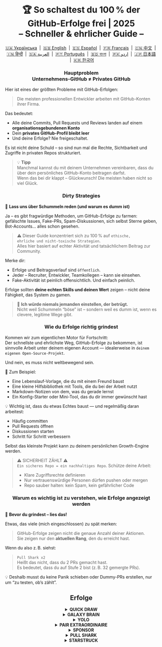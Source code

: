 <h1 align="center">
   🏆 So schaltest du 100 % der GitHub-Erfolge frei | 2025<br/>
   – Schneller & ehrlicher Guide –
</h1>

<div align="center">
  <a href="README_UA.md">🇺🇦 Українська</a> &nbsp;|&nbsp;
  <a href="../README.md">🇬🇧 English</a> &nbsp;|&nbsp;
  <a href="README_ES.md">🇪🇸 Español</a> &nbsp;|&nbsp;
  <a href="README_FR.md">🇫🇷 Français</a> &nbsp;|&nbsp;
  <a href="README_ZH.md">🇨🇳 中文</a> &nbsp;|&nbsp;
  <a href="README_HI.md">🇮🇳 हिन्दी</a> &nbsp;|&nbsp;
  <a href="README_AR.md">🇸🇦 العربية</a> &nbsp;|&nbsp;
  <a href="README_PT.md">🇵🇹 Português</a> &nbsp;|&nbsp;
  <a href="README_BN.md">🇧🇩 বাংলা</a> &nbsp;|&nbsp;
  <a href="README_UR.md">🇵🇰 اردو</a> &nbsp;|&nbsp;
  <a href="README_JA.md">🇯🇵 日本語</a> &nbsp;|&nbsp;
  <a href="README_KO.md">🇰🇷 한국어</a>
</div>

<h3 align="center">
   Hauptproblem<br/>
   Unternehmens-GitHub ≠ Privates GitHub
</h3>

Hier ist eines der größten Probleme mit GitHub-Erfolgen:

> Die meisten professionellen Entwickler arbeiten mit GitHub-Konten ihrer Firma.

Das bedeutet:
- Alle deine Commits, Pull Requests und Reviews landen auf einem **organisationsgebundenen Konto**
- Dein **privates GitHub-Profil bleibt leer**
- Und deine Erfolge? Nie freigeschaltet.

Es ist nicht deine Schuld – so sind nun mal die Rechte, Sichtbarkeit und Zugriffe in privaten Repos strukturiert.

> 💡 **Tipp**  
> Manchmal kannst du mit deinem Unternehmen vereinbaren, dass du über dein persönliches GitHub-Konto beitragen darfst.  
> Wenn das bei dir klappt – Glückwunsch! Die meisten haben nicht so viel Glück.

<h3 align="center">Dirty Strategies</h3>

🚫 <b>Lass uns über Schummeln reden (und warum es dumm ist)</b>

Ja – es gibt fragwürdige Methoden, um GitHub-Erfolge zu farmen: gefälschte Issues, Fake-PRs, Spam-Diskussionen, sich selbst Sterne geben, Bot-Accounts... alles schon gesehen.

> ⚠️ Dieser Guide konzentriert sich zu 100 % auf <code>ethische, ehrliche und nicht-toxische Strategien</code>.  
> Alles hier basiert auf echter Aktivität und tatsächlichem Beitrag zur Community.

Merke dir:
- Erfolge und Beitragsverlauf sind <code>öffentlich</code>.
- Jeder – Recruiter, Entwickler, Teamkollegen – kann sie einsehen.
- Fake-Aktivität ist peinlich offensichtlich. Und einfach peinlich.

Erfolge sollten <strong>deine echten Skills und deinen Wert</strong> zeigen – nicht deine Fähigkeit, das System zu gamen.

> 💬 <strong>Ich würde niemals jemanden einstellen, der betrügt.</strong><br>
> Nicht weil Schummeln “böse” ist – sondern weil es dumm ist, wenn es clevere, legitime Wege gibt.

<h3 align="center">Wie du Erfolge richtig grindest</h3>

Kommen wir zum eigentlichen Motor für Fortschritt:  
Der schnellste und ehrlichste Weg, GitHub-Erfolge zu bekommen, ist sinnvolle Arbeit unter deinem eigenen Account — idealerweise in <code>deinem eigenen Open-Source-Projekt</code>.

Und nein, es muss nicht weltbewegend sein.

🎯 Zum Beispiel:
- Eine Lebenslauf-Vorlage, die du mit einem Freund baust
- Eine kleine Hilfsbibliothek mit Tools, die du bei der Arbeit nutzt
- Markdown-Notizen von dem, was du gerade lernst
- Ein Konfig-Starter oder Mini-Tool, das du dir immer gewünscht hast

💡 Wichtig ist, dass du etwas Echtes baust — und regelmäßig daran arbeitest:
* Häufig committen
* Pull Requests öffnen
* Diskussionen starten
* Schritt für Schritt verbessern

Selbst das kleinste Projekt kann zu deinem persönlichen Growth-Engine werden.

> ⚠️ SICHERHEIT ZÄHLT ⚠️  
> <code>Ein sicheres Repo = ein nachhaltiges Repo</code>. Schütze deine Arbeit:
> * Klare Zugriffsrechte definieren
> * Nur vertrauenswürdige Personen dürfen pushen oder mergen
> * Repo sauber halten: kein Spam, kein gefährlicher Code

<h3 align="center">Warum es wichtig ist zu verstehen, wie Erfolge angezeigt werden</h3>

🧠 <b>Bevor du grindest – lies das!</b>

Etwas, das viele (mich eingeschlossen) zu spät merken:

> GitHub-Erfolge zeigen nicht die genaue Anzahl deiner Aktionen.  
> Sie zeigen nur den <strong>aktuellen Rang</strong>, den du erreicht hast.

Wenn du also z. B. siehst:

> <code>Pull Shark x2</code>  
> Heißt das nicht, dass du 2 PRs gemacht hast.  
> Es bedeutet, dass du auf Stufe 2 bist (z. B. 32 gemergte PRs).

💡 Deshalb musst du keine Panik schieben oder Dummy-PRs erstellen, nur um “zu testen, ob’s zählt”.

<h2 align="center">Erfolge</h2>

<details>
    <summary align="center"><b>QUICK DRAW</b></summary>
<blockquote>Schließe ein Issue oder einen PR innerhalb von 5 Minuten nach dem Erstellen.</blockquote>
<div align="center">
    <img src="../badges/quick-draw.png" alt="QuickDraw" width="140">
</div>

Seien wir ehrlich — dieser Erfolg ist eher ein Meme als ein Meilenstein 😅  
Er ist so leicht zu bekommen, dass er kaum zählt… aber hey, es ist trotzdem ein Badge in deinem Profil!

<ol>
    <li>Erstelle einen Pull Request</li>
    <li>Schließe ihn sofort</li>
</ol>

<blockquote>
   <b>⚠️ Keine Fake-PRs nötig. ⚠️</b><br/>
   Einfach während der normalen Arbeit einen echten PR schließen und wieder öffnen – das zählt auch.
</blockquote>
</details>

<details>
    <summary align="center"><b>GALAXY BRAIN</b></summary>
<blockquote>Deine Antwort wird als "Akzeptierte Antwort" in einer GitHub-Diskussion markiert.</blockquote>
<div align="center">
    <img src="../badges/galaxy-brain.png" alt="Galaxy Brain">
</div>

Galaxy Brain belohnt Leute, die <strong>wirklich hilfreiche Antworten</strong> in GitHub Discussions geben.  
Wenn der/die Themenersteller:in deine Antwort als akzeptiert markiert — ist der Badge deiner.

Du kannst diesen Erfolg absolut in deinem eigenen Open-Source-Repo farmen.  
Und das ist nicht nur legitim — es ist sogar eine <strong>richtig gute Praxis</strong> für jedes Team.

Du lernst dabei:
<ul>
    <li>Kommunikation klar und auffindbar zu strukturieren</li>
    <li>Wichtige Entscheidungen transparent zu dokumentieren</li>
    <li>Dein gesamtes Team auf dem gleichen Stand zu halten</li>
</ul>

🚀 Houston, wir haben ein Problem! 🚀  
Selbst wenn deine Antwort korrekt ist und das Problem löst — sie wird selten akzeptiert.  
Erinnerungen werden oft ignoriert, und du wirst einfach geghostet. Hart, aber wahr.

Statt auf Fremde zu hoffen, versuch das hier:
> Farme Galaxy Brain in einem <strong>kontrollierten Umfeld</strong>:
* Schnapp dir Freund:innen oder Kolleg:innen
* Beantworte ihre echten Fragen
* Bitte sie, deine Antwort als akzeptiert zu markieren, wenn sie geholfen hat

`🧩 Strategie 1: Löse das Problem deines Freundes`

<ol>
    <li>Finde öffentliche Repos zu deinem Tech-Stack</li>
    <li>Prüfe, ob Discussions aktiviert sind</li>
    <li>Wenn jemand eine Frage stellt, die du beantworten kannst — hilf ihm/ihr</li>
    <li>Danach:
         <ul>
            <li>Bitte deine:n Freund:in, eine Diskussion mit deinem vorbereiteten Text zu eröffnen</li>
            <li>Schreib deine Antwort dort rein</li>
            <li>Und bitte darum, sie als akzeptiert zu markieren</li>
         </ul>
    </li>
</ol>

✅ Diese Strategie ist ehrlich, sinnvoll und schafft dauerhafte Ressourcen für die Community.

`🛠️ Strategie 2: Nutze Discussions in deinem eigenen Repo`

Wenn du ein Open-Source-Projekt betreust, <code>verlagere wichtige Kommunikation in GitHub Discussions</code>.

1. Aktiviere Discussions in den Repo-Einstellungen
2. Wenn Entscheidungen oder Feature-Debatten anstehen — eröffne einen öffentlichen Thread
3. Teile klare, hilfreiche Antworten
4. Wenn jemand anders das Thema erstellt hat — kann deine Antwort akzeptiert werden

✅ Diese Strategie:
- Baut eine transparente Entscheidungs-Historie auf
- Zeigt Initiative und Leadership
- Hält dein Team auf Kurs
- Und ja — bringt dir den Badge
</details>

<details>
    <summary align="center"><b>YOLO</b></summary>

> Merge deinen <code>eigenen</code> Pull Request ohne Review.
<div align="center">
    <img src="../badges/yolo.png" alt="YOLO" width="140">
</div>

Dieser Erfolg geht auf Risiko, Vertrauen… oder Wahnsinn 😅  
Du musst ihn nur ein einziges Mal auslösen — hier ist der cleanste Weg:

<ol>
    <li>Mach eine kleine, sichere Änderung in deinem Projekt. Zum Beispiel:</li>
    <ul>
        <li>Lint-Fix</li>
        <li>Ein kurzer One-Liner-Fix</li>
        <li>Kleine, aber nützliche Ergänzung in <code>README.md</code></li>
        <li>Initial-Commit mit Setup oder <code>git init</code></li>
    </ul>
    <li>Erstelle einen Pull Request</li>
    <li>Merge ihn selbst – ohne Review</li>
</ol>

<blockquote>
   ⚠️ <b>WARNUNG: KEIN YOLO IN PRODUKTIVUMGEBUNGEN</b> ⚠️<br/>
   Merge einfach deinen Initial-PR in deinem Open-Source-Projekt ohne Review 😉  
   Sauber, ehrlich und vollkommen legitim.
</blockquote>
</details>

<details>
    <summary align="center"><b>PAIR EXTRAORDINAIRE</b></summary>
<blockquote>Merge einen PR mit einem Commit, der Co-Autoren enthält.</blockquote>
<div align="center">
    <img src="../badges/pair-extraordinaire.png" alt="Pair Extraordinaire">
</div>

Gemeinsam arbeitet es sich besser — sogar für Erfolge.  
Um dieses Badge freizuschalten, brauchst du ehrliches und transparentes Pair Programming.

<ol>
    <li>Arbeite mit einem:r Mitwirkenden an deinem Open-Source-Projekt zusammen. Teilt Ideen, reviewed euch gegenseitig, schreibt Code gemeinsam.</li>
    <li>Füge deinem Commit die Co-Autoren-Zeile hinzu:<br>
        <code>Co-authored-by: johnDoe &lt;johnDoe@example.com&gt;</code><br>
        <ul>
            <li><code>johnDoe</code> = GitHub-Nutzername (aus der Profil-URL)</li>
            <li><code>johnDoe@example.com</code> = Die mit dem Account verbundene E-Mail-Adresse</li>
        </ul>
    </li>
    <li>Erstelle einen PR und merge ihn</li>
</ol>

Dieser Erfolg zählt zu den wertvollsten, da er echtes Teamwork voraussetzt.  
Pair Programming fördert nicht nur das Lernen, sondern verbessert auch die Codequalität durch Dialog und Review in Echtzeit.

> ⚙️ <strong>Hack 0: Automatisiere es</strong><br>
> Richte in deinem Editor eine Commit-Template-Vorlage ein mit der Zeile `Co-authored-by:` – keine Fehler, keine Vergesslichkeit.

> 🦈 <strong>Hack 1: Trigger <code>Pull Shark</code> parallel</strong><br>
> Wenn dein:e Partner:in den PR merged, sammelst du gleichzeitig Fortschritt für <strong>Pull Shark</strong>.  
> Zwei Erfolge auf einmal — klug aufteilen, smart arbeiten!
</details>

<details>
    <summary align="center"><b>SPONSOR</b></summary>
<blockquote>🐺 Wirf eine Münze deinem Hexer zu</blockquote>
<div align="center">
    <img src="../badges/sponsor.png" alt="Sponsor" width="140">
</div>

Unterstütze ein Open-Source-Projekt oder einen Entwickler finanziell über GitHub Sponsors.

<div align="center">
   <br/>
   Um dieses Badge zu erhalten, spende einfach an eine beliebige Open-Source-Initiative.<br/>
   Vielleicht ist es ein Tool, das du täglich nutzt.<br/>
   Vielleicht ein Repo, das dir mal das Wochenende gerettet hat.<br/>
   Oder einfach ein Entwickler, den du wirklich respektierst.<br/>
   <br/>
</div>

💡 Selbst eine kleine Spende macht einen großen Unterschied. Sie zeigt Wertschätzung, Respekt – und hält den Open-Source-Geist am Leben.

> ❤️ Wenn dir dieser Guide geholfen hat — zögere nicht, dieses Repo zu `sponsoren`.  
> Das ist der beste Weg, um „Danke“ zu sagen.
</details>

<details>
    <summary align="center"><b>PULL SHARK</b></summary>
<blockquote>Lass deinen Pull Request von jemand anderem mergen.</blockquote>
<div align="center">
    <img src="../badges/pull-shark.png" alt="Pull Shark">
</div>

Der einfachste Weg, um anzufangen: Arbeite an deinem eigenen Open-Source-Projekt — wie oben schon erwähnt.  
Erstelle sinnvolle Pull Requests und bitte deine Mitwirkenden, sie zu reviewen und zu mergen.

⭐ Das ist der **Skill-Booster schlechthin** auf GitHub — er zwingt dich dazu, sauberen, testbaren und gut überprüfbaren Code zu schreiben.

> 💡 **Hack 0: Schreibe kleine, atomare PRs**  
Viele Anfänger tappen in die “Mega-PR”-Falle: alles in einen riesigen Pull stopfen.  
Wenn du Pull Shark effektiv verdienen (und wachsen) willst, musst du lernen, kleine, fokussierte PRs zu schreiben.  
Das bedeutet: <code>klar umrissen, lesbar, testbar, leicht zu reviewen</code>.  
Das ist nicht nur für das Badge — <strong>so arbeitet man professionell</strong>.

> 🤝 **Hack 1: Verdiene „Pair Extraordinaire“ gleichzeitig**  
> Arbeite mit einem deiner Mitwirkenden zusammen. Code gemeinsam, gebt euch Feedback, reviewed euch gegenseitig.  
> Verwende dann den Tag <code>Co-authored-by:</code>, um die gemeinsame Arbeit sichtbar zu machen.  
> So macht ihr bei zwei Erfolgen gleichzeitig Fortschritte — smart!

> 🎯 **Hack 2: Verschenke YOLOs**  
> Wenn du einen winzigen, sicheren PR hast — lass ihn von deinem Teamkollegen <em>ohne Review</em> mergen, damit er den YOLO-Badge freischalten kann.  
> Du lieferst Mehrwert — er bekommt das Achievement. <code>Win-win!</code>
</details>

<details>
    <summary align="center"><b>STARSTRUCK</b></summary>
<blockquote>Erstelle ein Repository, das viele Sterne bekommt.</blockquote>
<div align="center">
    <img src="../badges/starstruck.png" alt="Starstruck">
</div>

Das ist eines der härtesten und angesehensten Achievements auf GitHub.  
Es zeigt deinen tatsächlichen Einfluss auf die Community — und kann nicht durch Routine-Aktivitäten erreicht werden.  
Recruiter und Entwickler nehmen es ernst.

Es gibt keine To-do-Liste oder Abkürzung — du musst einfach ein echtes Problem der Community erkennen… und lösen. That’s it.

🎯 Ich sehe zwei realistische Wege:

<ol>
    <li><strong>Erstelle ein Software-Produkt</strong><br>
        Seien wir ehrlich — dafür brauchst du nicht nur Top-Skills, sondern auch Erfahrung, um das richtige Problem zu identifizieren.  
        Wahrscheinlich nichts für dein allererstes Repo.
    </li>
    <li><strong>Erstelle ein Repository mit echtem Mehrwert</strong><br>
        Zum Beispiel: ein gut geschriebenes How-to, ein nützlicher Starter-Config, ein kleines CLI-Tool oder eine kuratierte Sammlung (awesome list).
    </li>
</ol>

<blockquote><strong>⭐ Drück den „Star“-Button, Bro! ⭐</strong><br>
Dieses Repo ist ein gutes Beispiel für eine Community-Ressource.  
Wenn dir dieser Guide geholfen hat — lass gerne einen Stern da 🫡
</blockquote>

---

### 🧠 Wie findest du deine eigene „Star-würdige“ Idee?

Fokussiere dich auf Schmerzpunkte. Lerne sie zu erkennen. Hier kannst du suchen:

1. **Google Autocomplete** — schau, wonach Leute suchen:  
   `"github how to..."`, `"vite storybook setup..."` usw.

2. **Issues & Discussions** in deinem Lieblings-Framework:  
   Wenn jemand etwas fragt und viele 👍 erhält — besteht echter Bedarf.

3. **Höre auf Frust** — jedes Mal, wenn du oder jemand sagt:  
   *„Das nervt!“* oder *„Ich wünschte, das gäbe es…“* — ist das ein Zeichen.

Dann ist es einfach: **Biete eine Lösung an.**  
Verpacke sie in ein sauberes Repo mit einem klaren README — und teile es.

</details>
